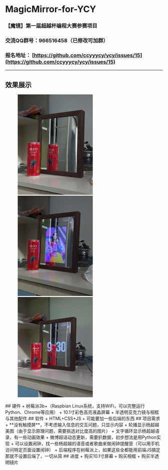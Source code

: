 # MagicMirror-for-YCY
### 【魔镜】第一届超越杯编程大赛参赛项目
### **交流QQ群号：966516458（已修改可加群）**
### 报名地址： [https://github.com/ccyyycy/ycy/issues/15](https://github.com/ccyyycy/ycy/issues/15)
---
## 效果展示
<figure class="third">
    <img src="https://github.com/imcort/MagicMirror-for-YCY/blob/master/images/IMG-1.jpg">
    <img src="https://github.com/imcort/MagicMirror-for-YCY/blob/master/images/IMG-2.jpg">
    <img src="https://github.com/imcort/MagicMirror-for-YCY/blob/master/images/IMG-3.jpg">
</figure>
## 硬件
+ 树莓派3b+（Raspbian Linux系统，支持WiFi，可以完整运行Python、Chrome等应用）
+ 10.1寸彩色高亮液晶屏幕
+ 半透明亚克力镜与相框与其他配件
## 软件
+ HTML+CSS+JS
+ 可能要加一些后端的东西
## 项目需求
+ **没有触摸屏**，不考虑输入信息的交互问题，只显示内容
+ 轮播显示杨超越美图（由于显示原理问题，需要挑选对比度高的图片）
+ 文字循环显示杨超越语录，有一些动画效果
+ 微博超话动态更新，需要扒数据，初步想法是用Python实现
+ 可以设置闹钟，找一些杨超越的语音或者歌曲来做闹钟提醒音（可以用手机访问特定页面设置闹钟）
+ 后端程序在树莓派上，如果这些全都能用前端JS搞定那就不设置后端了，一切从简
## 进度
+ 购买10.1寸屏幕
+ 购买相框
+ 购买半透明镜片
